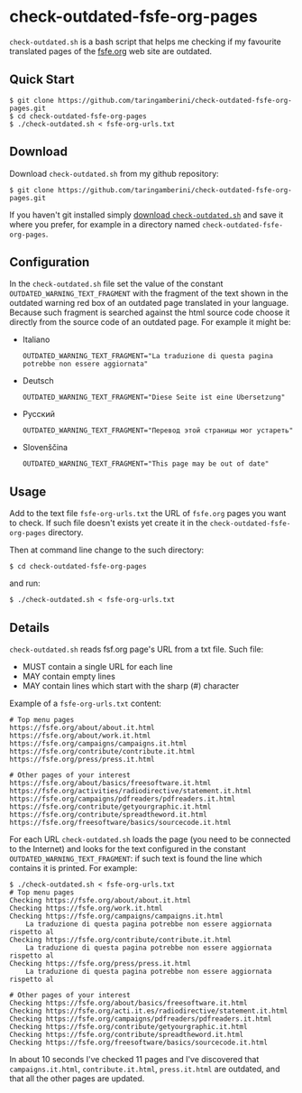 # check-outdated-fsfe-org-pages

`check-outdated.sh` is a bash script that helps me checking if my favourite
translated pages of the [fsfe.org](https://fsfe.org/) web site are outdated.


## Quick Start

    $ git clone https://github.com/taringamberini/check-outdated-fsfe-org-pages.git
    $ cd check-outdated-fsfe-org-pages
    $ ./check-outdated.sh < fsfe-org-urls.txt


## Download

Download `check-outdated.sh` from my github repository:

    $ git clone https://github.com/taringamberini/check-outdated-fsfe-org-pages.git

If you haven't git installed simply
[download `check-outdated.sh`](https://raw.githubusercontent.com/taringamberini/check-outdated-fsfe-org-pages/master/check-outdated.sh)
and save it where you prefer, for example in a directory named
`check-outdated-fsfe-org-pages`.


## Configuration

In the `check-outdated.sh` file set the value of the constant
`OUTDATED_WARNING_TEXT_FRAGMENT` with the fragment of the text shown in the 
outdated warning red box of an outdated page translated in your language.
Because such fragment is searched against the html source code choose it
directly from the source code of an outdated page. For example it might be:

* Italiano
  
      OUTDATED_WARNING_TEXT_FRAGMENT="La traduzione di questa pagina potrebbe non essere aggiornata"

* Deutsch

      OUTDATED_WARNING_TEXT_FRAGMENT="Diese Seite ist eine Übersetzung"

* Русский

      OUTDATED_WARNING_TEXT_FRAGMENT="Перевод этой страницы мог устареть"

* Slovenščina

      OUTDATED_WARNING_TEXT_FRAGMENT="This page may be out of date"


## Usage

Add to the text file `fsfe-org-urls.txt` the URL of `fsfe.org` pages you want to
check. If such file doesn't exists yet create it in the
`check-outdated-fsfe-org-pages` directory.

Then at command line change to the such directory:

    $ cd check-outdated-fsfe-org-pages

and run:

    $ ./check-outdated.sh < fsfe-org-urls.txt


## Details

`check-outdated.sh` reads fsf.org page's URL from a txt file. Such file:

* MUST contain a single URL for each line
* MAY contain empty lines
* MAY contain lines which start with the sharp (#) character

Example of a `fsfe-org-urls.txt` content:

    # Top menu pages
    https://fsfe.org/about/about.it.html 
    https://fsfe.org/about/work.it.html 
    https://fsfe.org/campaigns/campaigns.it.html 
    https://fsfe.org/contribute/contribute.it.html
    https://fsfe.org/press/press.it.html

    # Other pages of your interest
    https://fsfe.org/about/basics/freesoftware.it.html
    https://fsfe.org/activities/radiodirective/statement.it.html
    https://fsfe.org/campaigns/pdfreaders/pdfreaders.it.html
    https://fsfe.org/contribute/getyourgraphic.it.html
    https://fsfe.org/contribute/spreadtheword.it.html
    https://fsfe.org/freesoftware/basics/sourcecode.it.html

For each URL `check-outdated.sh` loads the page (you need to be connected to the
Internet) and looks for the text configured in the constant
`OUTDATED_WARNING_TEXT_FRAGMENT`: if such text is found the line
which contains it is printed. For example:

    $ ./check-outdated.sh < fsfe-org-urls.txt 
    # Top menu pages
    Checking https://fsfe.org/about/about.it.html
    Checking https://fsfe.org/work.it.html
    Checking https://fsfe.org/campaigns/campaigns.it.html
        La traduzione di questa pagina potrebbe non essere aggiornata rispetto al
    Checking https://fsfe.org/contribute/contribute.it.html
        La traduzione di questa pagina potrebbe non essere aggiornata rispetto al
    Checking https://fsfe.org/press/press.it.html
        La traduzione di questa pagina potrebbe non essere aggiornata rispetto al
    
    # Other pages of your interest
    Checking https://fsfe.org/about/basics/freesoftware.it.html
    Checking https://fsfe.org/acti.it.es/radiodirective/statement.it.html
    Checking https://fsfe.org/campaigns/pdfreaders/pdfreaders.it.html
    Checking https://fsfe.org/contribute/getyourgraphic.it.html
    Checking https://fsfe.org/contribute/spreadtheword.it.html
    Checking https://fsfe.org/freesoftware/basics/sourcecode.it.html

In about 10 seconds I've checked 11 pages and I've discovered that
`campaigns.it.html`, `contribute.it.html`, `press.it.html` are
outdated, and that all the other pages are updated.

